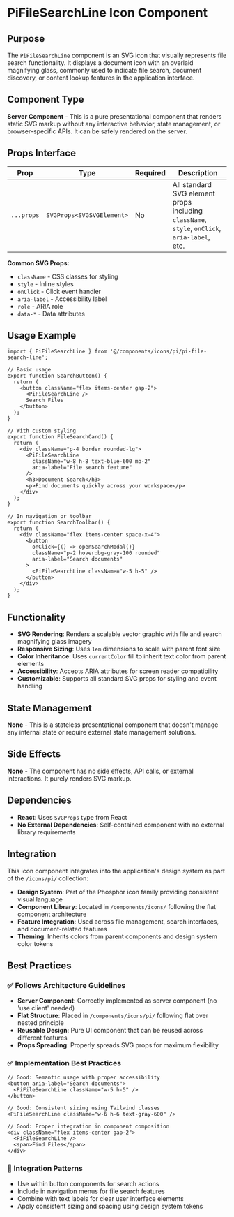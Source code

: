 # PiFileSearchLine Icon Component

## Purpose
The `PiFileSearchLine` component is an SVG icon that visually represents file search functionality. It displays a document icon with an overlaid magnifying glass, commonly used to indicate file search, document discovery, or content lookup features in the application interface.

## Component Type
**Server Component** - This is a pure presentational component that renders static SVG markup without any interactive behavior, state management, or browser-specific APIs. It can be safely rendered on the server.

## Props Interface

| Prop | Type | Required | Description |
|------|------|----------|-------------|
| `...props` | `SVGProps<SVGSVGElement>` | No | All standard SVG element props including `className`, `style`, `onClick`, `aria-label`, etc. |

**Common SVG Props:**
- `className` - CSS classes for styling
- `style` - Inline styles
- `onClick` - Click event handler
- `aria-label` - Accessibility label
- `role` - ARIA role
- `data-*` - Data attributes

## Usage Example

```tsx
import { PiFileSearchLine } from '@/components/icons/pi/pi-file-search-line';

// Basic usage
export function SearchButton() {
  return (
    <button className="flex items-center gap-2">
      <PiFileSearchLine />
      Search Files
    </button>
  );
}

// With custom styling
export function FileSearchCard() {
  return (
    <div className="p-4 border rounded-lg">
      <PiFileSearchLine 
        className="w-8 h-8 text-blue-600 mb-2" 
        aria-label="File search feature"
      />
      <h3>Document Search</h3>
      <p>Find documents quickly across your workspace</p>
    </div>
  );
}

// In navigation or toolbar
export function SearchToolbar() {
  return (
    <div className="flex items-center space-x-4">
      <button 
        onClick={() => openSearchModal()}
        className="p-2 hover:bg-gray-100 rounded"
        aria-label="Search documents"
      >
        <PiFileSearchLine className="w-5 h-5" />
      </button>
    </div>
  );
}
```

## Functionality
- **SVG Rendering**: Renders a scalable vector graphic with file and search magnifying glass imagery
- **Responsive Sizing**: Uses `1em` dimensions to scale with parent font size
- **Color Inheritance**: Uses `currentColor` fill to inherit text color from parent elements
- **Accessibility**: Accepts ARIA attributes for screen reader compatibility
- **Customizable**: Supports all standard SVG props for styling and event handling

## State Management
**None** - This is a stateless presentational component that doesn't manage any internal state or require external state management solutions.

## Side Effects
**None** - The component has no side effects, API calls, or external interactions. It purely renders SVG markup.

## Dependencies
- **React**: Uses `SVGProps` type from React
- **No External Dependencies**: Self-contained component with no external library requirements

## Integration
This icon component integrates into the application's design system as part of the `/icons/pi/` collection:

- **Design System**: Part of the Phosphor icon family providing consistent visual language
- **Component Library**: Located in `/components/icons/` following the flat component architecture
- **Feature Integration**: Used across file management, search interfaces, and document-related features
- **Theming**: Inherits colors from parent components and design system color tokens

## Best Practices

### ✅ Follows Architecture Guidelines
- **Server Component**: Correctly implemented as server component (no 'use client' needed)
- **Flat Structure**: Placed in `/components/icons/pi/` following flat over nested principle
- **Reusable Design**: Pure UI component that can be reused across different features
- **Props Spreading**: Properly spreads SVG props for maximum flexibility

### ✅ Implementation Best Practices
```tsx
// Good: Semantic usage with proper accessibility
<button aria-label="Search documents">
  <PiFileSearchLine className="w-5 h-5" />
</button>

// Good: Consistent sizing using Tailwind classes
<PiFileSearchLine className="w-6 h-6 text-gray-600" />

// Good: Proper integration in component composition
<div className="flex items-center gap-2">
  <PiFileSearchLine />
  <span>Find Files</span>
</div>
```

### 🔄 Integration Patterns
- Use within button components for search actions
- Include in navigation menus for file search features
- Combine with text labels for clear user interface elements
- Apply consistent sizing and spacing using design system tokens